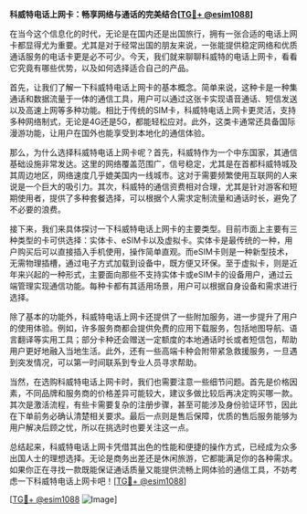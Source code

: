 **科威特电话上网卡：畅享网络与通话的完美结合[[TG💪+ @esim1088](https://t.me/s/esim1088)]**

在当今这个信息化的时代，无论是在国内还是出国旅行，拥有一张合适的电话上网卡都显得尤为重要。尤其是对于经常出国的朋友来说，一张能提供稳定网络和优质通话服务的电话卡更是必不可少。今天，我们就来聊聊科威特的电话上网卡，看看它究竟有哪些优势，以及如何选择适合自己的产品。

首先，让我们了解一下科威特电话上网卡的基本概念。简单来说，这种卡是一种集通话和数据流量于一体的通信工具，用户可以通过这张卡实现语音通话、短信发送以及高速上网等多种功能。相比于传统的SIM卡，科威特电话上网卡更灵活，支持多种网络制式，无论是4G还是5G，都能轻松应对。此外，这类卡通常还具备国际漫游功能，让用户在国外也能享受到本地化的通信体验。

那么，为什么选择科威特电话上网卡呢？首先，科威特作为一个中东国家，其通信基础设施非常发达。这里的网络覆盖范围广，信号稳定，尤其是在首都科威特城及其周边地区，网络速度几乎媲美国内一线城市。这对于需要频繁使用互联网的人来说是一个巨大的吸引力。其次，科威特的通信资费相对合理，尤其是针对游客和短期使用者，提供了多种套餐选择，可以根据个人需求定制流量和通话时长，避免了不必要的浪费。

接下来，我们来具体探讨一下科威特电话上网卡的主要类型。目前市面上主要有三种类型的卡可供选择：实体卡、eSIM卡以及虚拟卡。实体卡是最传统的一种，用户购买后可以直接插入手机使用，操作简单直观。而eSIM卡则是一种新型技术，无需物理插槽，通过电子方式加载到设备中，既方便又环保。至于虚拟卡，则是近年来兴起的一种形式，主要面向那些不支持实体卡或eSIM卡的设备用户，通过云端管理实现通信功能。每种卡都有其适用场景，用户可以根据自身设备和需求进行选择。

除了基本的功能外，科威特电话上网卡还提供了一些附加服务，进一步提升了用户的使用体验。例如，许多服务商都会提供免费的应用下载服务，包括地图导航、语言翻译等实用工具；部分卡种还会赠送一定额度的本地通话时长或者短信包，帮助用户更好地融入当地生活。此外，还有一些高端卡种会附带紧急救援服务，一旦遇到突发情况，可以第一时间联系到专业人员寻求帮助。

当然，在选购科威特电话上网卡时，我们也需要注意一些细节问题。首先是价格因素，不同品牌和服务商的价格差异可能较大，建议多做比较后再决定购买哪一款。其次是激活流程，有些卡需要复杂的注册步骤，甚至可能涉及身份验证环节，因此在下单前务必确认清楚相关要求。最后一点则是售后保障，优质的售后服务能够为用户解决后顾之忧，所以在挑选时也要关注这一点。

总结起来，科威特电话上网卡凭借其出色的性能和便捷的操作方式，已经成为众多出国人士的理想选择。无论是商务出差还是休闲旅游，它都能满足你的各种需求。如果你正在寻找一款既能保证通话质量又能提供流畅上网体验的通信工具，不妨考虑一下科威特电话上网卡吧！[[TG💪+ @esim1088](https://t.me/s/esim1088)]

[[TG💪+ @esim1088](https://t.me/s/esim1088) ![Image](https://i.postimg.cc/4NQfJmqS/Snipaste-2025-05-13-00-14-12.png)]